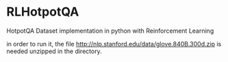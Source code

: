 # RLHotpotQA
HotpotQA Dataset implementation in python with Reinforcement Learning

in order to run it, the file http://nlp.stanford.edu/data/glove.840B.300d.zip is needed unzipped in the directory.

